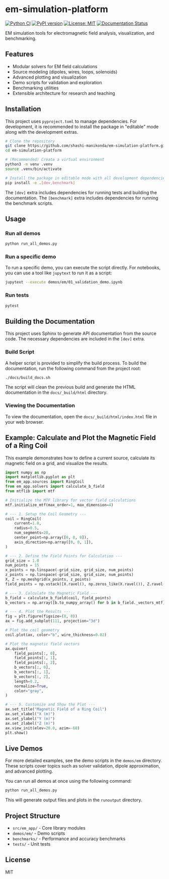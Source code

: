 # em-simulation-platform

[![Python CI](https://github.com/shashi-manikonda/em-simulation-platform/actions/workflows/ci.yml/badge.svg)](https://github.com/shashi-manikonda/em-simulation-platform/actions/workflows/ci.yml)
[![PyPI version](https://badge.fury.io/py/em-app.svg)](https://badge.fury.io/py/em-app)
[![License: MIT](https://img.shields.io/badge/License-MIT-yellow.svg)](https://opensource.org/licenses/MIT)
[![Documentation Status](https://readthedocs.org/projects/em-app/badge/?version=latest)](https://em-app.readthedocs.io/en/latest/?badge=latest)

EM simulation tools for electromagnetic field analysis, visualization, and benchmarking.

## Features
- Modular solvers for EM field calculations
- Source modeling (dipoles, wires, loops, solenoids)
- Advanced plotting and visualization
- Demo scripts for validation and exploration
- Benchmarking utilities
- Extensible architecture for research and teaching

## Installation

This project uses ``pyproject.toml`` to manage dependencies. For development, it is recommended to install the package in "editable" mode along with the development extras.

```bash
# Clone the repository
git clone https://github.com/shashi-manikonda/em-simulation-platform.git
cd em-simulation-platform

# (Recommended) Create a virtual environment
python3 -m venv .venv
source .venv/bin/activate

# Install the package in editable mode with all development dependencies
pip install -e .[dev,benchmark]
```

The ``[dev]`` extra includes dependencies for running tests and building the documentation. The ``[benchmark]`` extra includes dependencies for running the benchmark scripts.

## Usage

### Run all demos
```bash
python run_all_demos.py
```

### Run a specific demo
To run a specific demo, you can execute the script directly. For notebooks, you can use a tool like `jupytext` to run it as a script:
```bash
jupytext --execute demos/em/01_validation_demo.ipynb
```

### Run tests
```bash
pytest
```

## Building the Documentation

This project uses Sphinx to generate API documentation from the source code. The necessary dependencies are included in the `[dev]` extra.

### Build Script

A helper script is provided to simplify the build process. To build the documentation, run the following command from the project root:

```bash
./docs/build_docs.sh
```

The script will clean the previous build and generate the HTML documentation in the `docs/_build/html` directory.

### Viewing the Documentation

To view the documentation, open the `docs/_build/html/index.html` file in your web browser.

## Example: Calculate and Plot the Magnetic Field of a Ring Coil

This example demonstrates how to define a current source, calculate its magnetic field on a grid, and visualize the results.

```python
import numpy as np
import matplotlib.pyplot as plt
from em_app.sources import RingCoil
from em_app.solvers import calculate_b_field
from mtflib import mtf

# Initialize the MTF library for vector field calculations
mtf.initialize_mtf(max_order=1, max_dimension=4)

# --- 1. Setup the Coil Geometry ---
coil = RingCoil(
    current=1.0,
    radius=0.5,
    num_segments=20,
    center_point=np.array([0, 0, 0]),
    axis_direction=np.array([0, 0, 1]),
)

# --- 2. Define the Field Points for Calculation ---
grid_size = 1.0
num_points = 15
x_points = np.linspace(-grid_size, grid_size, num_points)
z_points = np.linspace(-grid_size, grid_size, num_points)
X, Z = np.meshgrid(x_points, z_points)
field_points = np.vstack([X.ravel(), np.zeros_like(X.ravel()), Z.ravel()]).T

# --- 3. Calculate the Magnetic Field ---
b_field = calculate_b_field(coil, field_points)
b_vectors = np.array([b.to_numpy_array() for b in b_field._vectors_mtf])

# --- 4. Plot the Results ---
fig = plt.figure(figsize=(8, 8))
ax = fig.add_subplot(111, projection="3d")

# Plot the coil geometry
coil.plot(ax, color="b", wire_thickness=0.02)

# Plot the magnetic field vectors
ax.quiver(
    field_points[:, 0],
    field_points[:, 1],
    field_points[:, 2],
    b_vectors[:, 0],
    b_vectors[:, 1],
    b_vectors[:, 2],
    length=0.2,
    normalize=True,
    color="gray",
)

# --- 5. Customize and Show the Plot ---
ax.set_title("Magnetic Field of a Ring Coil")
ax.set_xlabel("X (m)")
ax.set_ylabel("Y (m)")
ax.set_zlabel("Z (m)")
ax.view_init(elev=20.0, azim=-60)
plt.show()
```

## Live Demos

For more detailed examples, see the demo scripts in the `demos/em` directory. These scripts cover topics such as solver validation, dipole approximation, and advanced plotting.

You can run all demos at once using the following command:
```bash
python run_all_demos.py
```
This will generate output files and plots in the `runoutput` directory.

## Project Structure
- `src/em_app/` - Core library modules
- `demos/em/` - Demo scripts
- `benchmarks/` - Performance and accuracy benchmarks
- `tests/` - Unit tests

## License
MIT